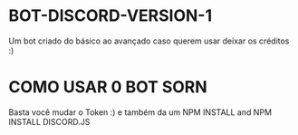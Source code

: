 # BOT-DISCORD-VERSION-1
Um bot criado do básico ao avançado caso querem usar deixar os créditos :)
# COMO USAR 0 BOT SORN
Basta você mudar o Token :) e também da um NPM INSTALL and NPM INSTALL DISCORD.JS
